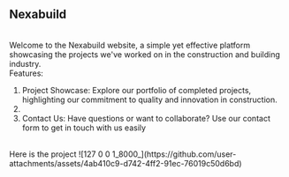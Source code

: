 <h2>Nexabuild</h2>
<br>
Welcome to the Nexabuild website, a simple yet effective platform showcasing the projects we've worked on in the construction and building industry.
<br>
Features:
<br>
<ol><li>Project Showcase: Explore our portfolio of completed projects, highlighting our commitment to quality and innovation in construction.<li>
<li>Contact Us: Have questions or want to collaborate? Use our contact form to get in touch with us easily</li></ol>
<br>
Here is the project
![127 0 0 1_8000_](https://github.com/user-attachments/assets/4ab410c9-d742-4ff2-91ec-76019c50d6bd)

